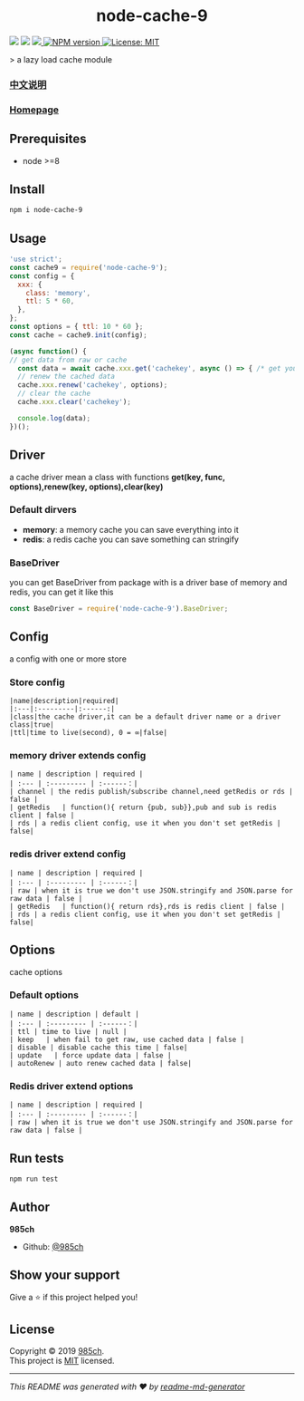 <h1 align="center">node-cache-9 </h1>
<p>
  <img src="https://img.shields.io/badge/version-1.0.0-blue.svg?cacheSeconds=2592000" />
  <img src="https://img.shields.io/badge/node-%3E%3D8-blue.svg" />
  <a  href="https://npmjs.org/package/node-cache-9">
    <img src="https://img.shields.io/npm/v/node-cache-9.svg?style=flat-square" />
  </a>
  <a  href="https://npmjs.org/package/node-cache-9">
    <img alt="NPM version" src="https://https://img.shields.io/npm/dm/node-cache-9.svg?style=flat-square" target="_blank"/>
  </a>
  <a href="https://github.com/985ch/node-cache-9/blob/master/LICENSE">
    <img alt="License: MIT" src="https://img.shields.io/badge/License-MIT-yellow.svg" target="_blank" />
  </a>
</p>
> a lazy load cache module

### [中文说明](./README.zh_CN.md)
###  [Homepage](https://github.com/985ch/node-cache-9#readme)

## Prerequisites

- node &gt;=8

## Install

```sh
npm i node-cache-9
```
## Usage

```js
'use strict';
const cache9 = require('node-cache-9');
const config = {
  xxx: {
    class: 'memory',
    ttl: 5 * 60,
  },
};
const options = { ttl: 10 * 60 };
const cache = cache9.init(config);

(async function() {
// get data from raw or cache
  const data = await cache.xxx.get('cachekey', async () => { /* get your data and return it here */ }, options);
  // renew the cached data
  cache.xxx.renew('cachekey', options);
  // clear the cache
  cache.xxx.clear('cachekey');

  console.log(data);
})();
```
## Driver
a cache driver mean a class with functions **get(key, func, options),renew(key, options),clear(key)**
### Default dirvers
* **memory**: a memory cache you can save everything into it
* **redis**: a redis cache you can save something can stringify
### BaseDriver
you can get BaseDriver from package with is a driver base of memory and redis, you can get it like this
```js
const BaseDriver = require('node-cache-9').BaseDriver;
```
## Config
a config with one or more store
### Store config
    |name|description|required|
    |:---|:---------|:------:|
    |class|the cache driver,it can be a default driver name or a driver class|true|
    |ttl|time to live(second), 0 = ∞|false|
### memory driver extends config
    | name | description | required |
    | :--- | :--------- | :------：|
    | channel | the redis publish/subscribe channel,need getRedis or rds | false |
    | getRedis   | function(){ return {pub, sub}},pub and sub is redis client | false |
    | rds | a redis client config, use it when you don't set getRedis | false|
### redis driver extend config
    | name | description | required |
    | :--- | :--------- | :------：|
    | raw | when it is true we don't use JSON.stringify and JSON.parse for raw data | false |
    | getRedis   | function(){ return rds},rds is redis client | false |
    | rds | a redis client config, use it when you don't set getRedis | false|
## Options
cache options
### Default options
    | name | description | default |
    | :--- | :--------- | :------：|
    | ttl | time to live | null |
    | keep   | when fail to get raw, use cached data | false |
    | disable | disable cache this time | false|
    | update   | force update data | false |
    | autoRenew | auto renew cached data | false|
### Redis driver extend options
    | name | description | required |
    | :--- | :--------- | :------：|
    | raw | when it is true we don't use JSON.stringify and JSON.parse for raw data | false |
## Run tests

```sh
npm run test
```

## Author

 **985ch**

* Github: [@985ch](https://github.com/985ch)

## Show your support

Give a ⭐️ if this project helped you!

## License

Copyright © 2019 [985ch](https://github.com/985ch).<br />
This project is [MIT](https://github.com/985ch/node-cache-9/blob/master/LICENSE) licensed.

***
_This README was generated with ❤️ by [readme-md-generator](https://github.com/kefranabg/readme-md-generator)_